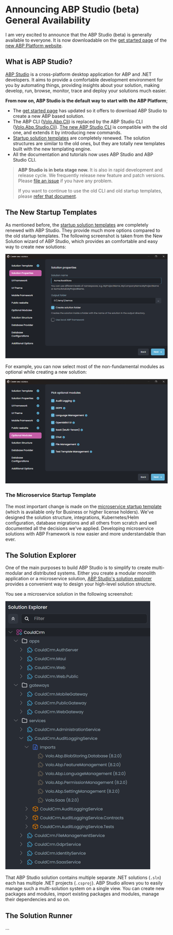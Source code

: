 # Announcing ABP Studio (beta) General Availability

I am very excited to announce that the ABP Studio (beta) is generally available to everyone. It is now downloadable on the [get started page](https://abp.io/get-started) of the [new ABP Platform website](https://abp.io/blog/new-abp-platform-is-live).

## What is ABP Studio?

[ABP Studio](https://abp.io/docs/latest/studio) is a cross-platform desktop application for ABP and .NET developers. It aims to provide a comfortable development environment for you by automating things, providing insights about your solution, making develop, run, browse, monitor, trace and deploy your solutions much easier.

**From now on, ABP Studio is the default way to start with the ABP Platform**;

* The [get started page](https://abp.io/get-started) has updated so it offers to download ABP Studio to create a new ABP based solution.
* The ABP CLI ([Volo.Abp.Cli](https://nuget.org/packages/Volo.Abp.Cli)) is replaced by the ABP Studio CLI ([Volo.Abp.Studio.Cli](https://www.nuget.org/packages/Volo.Abp.Studio.Cli)). [The new ABP Studio CLI](https://abp.io/docs/latest/cli) is compatible with the old one, and extends it by introducing new commands.
* [Startup solution templates](https://abp.io/docs/latest/solution-templates) are completely renewed. The solution structures are similar to the old ones, but they are totally new templates built with the new templating engine.
* All the documentation and tutorials now uses ABP Studio and ABP Studio CLI.

> **ABP Studio is in beta stage now.** It is also in rapid development and release cycle. We frequently release new feature and patch versions. Please [file an issue](https://github.com/abpframework/abp/issues/new/choose) if you have any problem.
>
> If you want to continue to use the old CLI and old startup templates, please [refer that document](https://abp.io/docs/latest/cli/differences-between-old-and-new-cli).

## The New Startup Templates

As mentioned before, the [startup solution templates](https://abp.io/docs/latest/solution-templates) are completely renewed with ABP Studio. They provide much more options compared to the old startup templates. The following screenshot is taken from the New Solution wizard of ABP Studio, which provides an comfortable and easy way to create new solutions:

![abp-studio-new-layered-solution-template-wizard](abp-studio-new-layered-solution-template-wizard.png)

For example, you can now select most of the non-fundamental modules as optional while creating a new solution:

![abp-studio-new-layered-solution-template-wizard-options](abp-studio-new-layered-solution-template-wizard-options.png)

### The Microservice Startup Template

The most important change is made on the [microservice startup template](https://abp.io/docs/latest/solution-templates/microservice) (which is available only for Business or higher license holders). We've designed the solution structure, integrations, Kubernetes/Helm configuration, database migrations and all others from scratch and well documented all the decisions we've applied. Developing microservice solutions with ABP Framework is now easier and more understandable than ever.

## The Solution Explorer

One of the main purposes to build ABP Studio is to simplify to create multi-modular and distributed systems. Either you create a modular monolith application or a microservice solution, [ABP Studio's solution explorer](https://abp.io/docs/latest/studio/solution-explorer) provides a convenient way to design your high-level solution structure.

You see a microservice solution in the following screenshot:

![solution-explorer](solution-explorer.png)

That ABP Studio solution contains multiple separate .NET solutions (`.sln`) each has multiple .NET projects (`.csproj`). ABP Studio allows you to easily manage such a multi-solution system on a single view. You can create new packages and modules, import existing packages and modules, manage their dependencies and so on.

## The Solution Runner

...